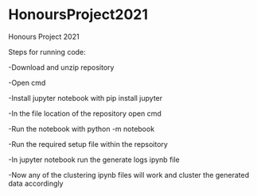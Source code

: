 # HonoursProject2021
Honours Project 2021

Steps for running code:

-Download and unzip repository

-Open cmd

-Install jupyter notebook with pip install jupyter

-In the file location of the repository open cmd

-Run the notebook with python -m notebook

-Run the required setup file within the repsoitory

-In jupyter notebook run the generate logs ipynb file

-Now any of the clustering ipynb files will work and cluster the generated data accordingly
